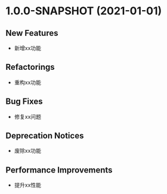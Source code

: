 # 1.0.0-SNAPSHOT (2021-01-01)

## New Features
- 新增xx功能

## Refactorings
- 重构xx功能

## Bug Fixes
- 修复xx问题

## Deprecation Notices
- 废除xx功能

## Performance Improvements
- 提升xx性能
